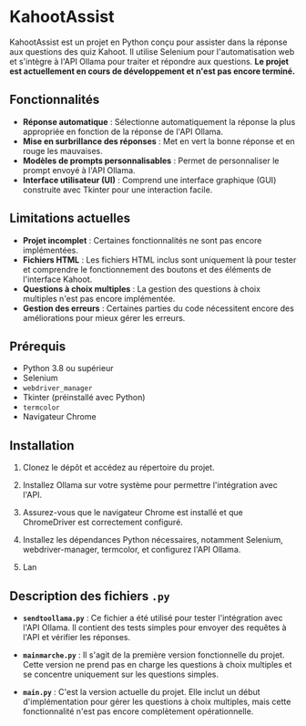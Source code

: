 # KahootAssist

KahootAssist est un projet en Python conçu pour assister dans la réponse aux questions des quiz Kahoot. Il utilise Selenium pour l'automatisation web et s'intègre à l'API Ollama pour traiter et répondre aux questions. **Le projet est actuellement en cours de développement et n'est pas encore terminé.**

## Fonctionnalités

- **Réponse automatique** : Sélectionne automatiquement la réponse la plus appropriée en fonction de la réponse de l'API Ollama.
- **Mise en surbrillance des réponses** : Met en vert la bonne réponse et en rouge les mauvaises.
- **Modèles de prompts personnalisables** : Permet de personnaliser le prompt envoyé à l'API Ollama.
- **Interface utilisateur (UI)** : Comprend une interface graphique (GUI) construite avec Tkinter pour une interaction facile.

## Limitations actuelles

- **Projet incomplet** : Certaines fonctionnalités ne sont pas encore implémentées.
- **Fichiers HTML** : Les fichiers HTML inclus sont uniquement là pour tester et comprendre le fonctionnement des boutons et des éléments de l'interface Kahoot.
- **Questions à choix multiples** : La gestion des questions à choix multiples n'est pas encore implémentée.
- **Gestion des erreurs** : Certaines parties du code nécessitent encore des améliorations pour mieux gérer les erreurs.

## Prérequis

- Python 3.8 ou supérieur
- Selenium
- `webdriver_manager`
- Tkinter (préinstallé avec Python)
- `termcolor`
- Navigateur Chrome

## Installation

1. Clonez le dépôt et accédez au répertoire du projet.

2. Installez Ollama sur votre système pour permettre l'intégration avec l'API.

3. Assurez-vous que le navigateur Chrome est installé et que ChromeDriver est correctement configuré.

4. Installez les dépendances Python nécessaires, notamment Selenium, webdriver-manager, termcolor, et configurez l'API Ollama.

5. Lan

## Description des fichiers `.py`

- **`sendtoollama.py`** : Ce fichier a été utilisé pour tester l'intégration avec l'API Ollama. Il contient des tests simples pour envoyer des requêtes à l'API et vérifier les réponses.

- **`mainmarche.py`** : Il s'agit de la première version fonctionnelle du projet. Cette version ne prend pas en charge les questions à choix multiples et se concentre uniquement sur les questions simples.

- **`main.py`** : C'est la version actuelle du projet. Elle inclut un début d'implémentation pour gérer les questions à choix multiples, mais cette fonctionnalité n'est pas encore complètement opérationnelle.